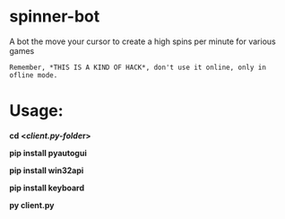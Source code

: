 # spinner-bot
A bot the move your cursor to create a high spins per minute for various games


`Remember, *THIS IS A KIND OF HACK*, don't use it online, only in ofline mode.`

# Usage:
**cd <*client.py-folde*r>**

**pip install pyautogui**

**pip install win32api**

**pip install keyboard**

**py client.py**
